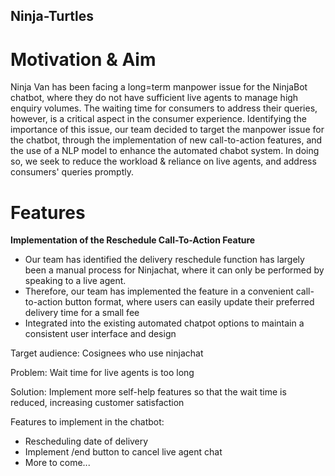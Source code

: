 ## Ninja-Turtles

# Motivation & Aim
Ninja Van has been facing a long=term manpower issue for the NinjaBot chatbot, where they do not have sufficient live agents to manage high enquiry volumes. The waiting time for consumers to address their queries, however, is a critical aspect in the consumer experience. Identifying the importance of this issue, our team decided to target the manpower issue for the chatbot, through the implementation of new call-to-action features, and the use of a NLP model to enhance the automated chabot system.
In doing so, we seek to reduce the workload & reliance on live agents, and address consumers' queries promptly.

# Features
**Implementation of the Reschedule Call-To-Action Feature**
* Our team has identified the delivery reschedule function has largely been a manual process for Ninjachat, where it can only be performed by speaking to a live agent.
* Therefore, our team has implemented the feature in a convenient call-to-action button format, where users can easily update their preferred delivery time for a small fee
* Integrated into the existing automated chatpot options to maintain a consistent user interface and design


Target audience: Cosignees who use ninjachat

Problem: Wait time for live agents is too long

Solution: Implement more self-help features so that the wait time is reduced, increasing customer satisfaction

Features to implement in the chatbot:
- Rescheduling date of delivery
- Implement /end button to cancel live agent chat
- More to come...
